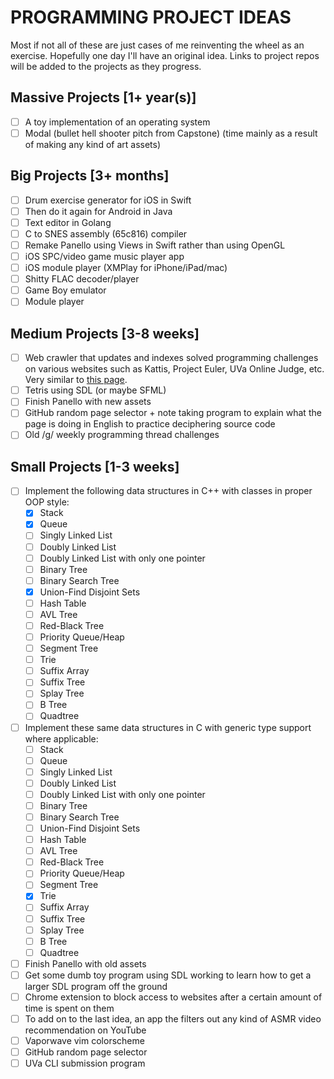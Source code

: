 # PROGRAMMING PROJECT IDEAS

Most if not all of these are just cases of me reinventing the wheel as an exercise. Hopefully one day I'll have an original idea. Links to project repos will be added to the projects as they progress.

## Massive Projects [1+ year(s)]
* [ ] A toy implementation of an operating system
* [ ] Modal (bullet hell shooter pitch from Capstone) (time mainly as a result of making any kind of art assets)

## Big Projects [3+ months]
* [ ] Drum exercise generator for iOS in Swift
* [ ] Then do it again for Android in Java
* [ ] Text editor in Golang
* [ ] C to SNES assembly (65c816) compiler
* [ ] Remake Panello using Views in Swift rather than using OpenGL
* [ ] iOS SPC/video game music player app
* [ ] iOS module player (XMPlay for iPhone/iPad/mac)
* [ ] Shitty FLAC decoder/player
* [ ] Game Boy emulator
* [ ] Module player

## Medium Projects [3-8 weeks]
* [ ] Web crawler that updates and indexes solved programming challenges on various websites such as Kattis, Project Euler, UVa Online Judge, etc. Very similar to [this page](https://algo.is/solved-problems/).
* [ ] Tetris using SDL (or maybe SFML)
* [ ] Finish Panello with new assets
* [ ] GitHub random page selector + note taking program to explain what the page is doing in English to practice deciphering source code
* [ ] Old /g/ weekly programming thread challenges

## Small Projects [1-3 weeks]
* [ ] Implement the following data structures in C++ with classes in proper OOP style:
	* [x] Stack
	* [x] Queue
	* [ ] Singly Linked List
	* [ ] Doubly Linked List
	* [ ] Doubly Linked List with only one pointer
	* [ ] Binary Tree
	* [ ] Binary Search Tree
	* [x] Union-Find Disjoint Sets
	* [ ] Hash Table
	* [ ] AVL Tree
	* [ ] Red-Black Tree
	* [ ] Priority Queue/Heap
	* [ ] Segment Tree
	* [ ] Trie
	* [ ] Suffix Array
	* [ ] Suffix Tree
	* [ ] Splay Tree
	* [ ] B Tree
	* [ ] Quadtree
* [ ] Implement these same data structures in C with generic type support where applicable:
	* [ ] Stack
	* [ ] Queue
	* [ ] Singly Linked List
	* [ ] Doubly Linked List
	* [ ] Doubly Linked List with only one pointer
	* [ ] Binary Tree
	* [ ] Binary Search Tree
	* [ ] Union-Find Disjoint Sets
	* [ ] Hash Table
	* [ ] AVL Tree
	* [ ] Red-Black Tree
	* [ ] Priority Queue/Heap
	* [ ] Segment Tree
	* [x] Trie
	* [ ] Suffix Array
	* [ ] Suffix Tree
	* [ ] Splay Tree
	* [ ] B Tree
	* [ ] Quadtree
* [ ] Finish Panello with old assets
* [ ] Get some dumb toy program using SDL working to learn how to get a larger SDL program off the ground
* [ ] Chrome extension to block access to websites after a certain amount of time is spent on them
* [ ] To add on to the last idea, an app the filters out any kind of ASMR video recommendation on YouTube
* [ ] Vaporwave vim colorscheme
* [ ] GitHub random page selector
* [ ] UVa CLI submission program
